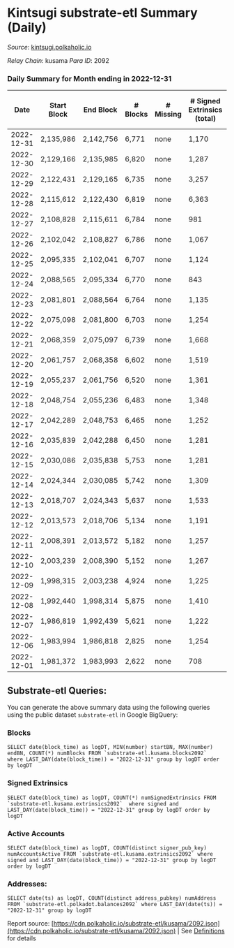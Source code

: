 # Kintsugi substrate-etl Summary (Daily)

_Source_: [kintsugi.polkaholic.io](https://kintsugi.polkaholic.io)

*Relay Chain*: kusama
*Para ID*: 2092



### Daily Summary for Month ending in 2022-12-31


| Date | Start Block | End Block | # Blocks | # Missing | # Signed Extrinsics (total) | # Active Accounts | # Addresses with Balances | # Events | # Transfers | # XCM Transfers In | # XCM Transfers Out |
| ---- | ----------- | --------- | -------- | --------- | --------------------------- | ----------------- | ------------------------- | -------- | ----------- | ------------------ | ------------------- |
| 2022-12-31 | 2,135,986 | 2,142,756 | 6,771 | none  | 1,170 | 41 | 15,930 | 59,576 | 6,817 ($2,583.49) | 5 ($98.13) | 8 ($98.03) |
| 2022-12-30 | 2,129,166 | 2,135,985 | 6,820 | none  | 1,287 | 47 | 15,929 | 60,764 | 6,923 ($5,836.45) | 37 ($850.59) | 16 ($26,454.11) |
| 2022-12-29 | 2,122,431 | 2,129,165 | 6,735 | none  | 3,257 | 59 | 15,929 | 67,614 | 6,784 ($4,648.67) | 2 ($39.10) | 2 ($40.44) |
| 2022-12-28 | 2,115,612 | 2,122,430 | 6,819 | none  | 6,363 | 66 | 15,927 | 80,901 | 6,888 ($10,021.93) | 4 ($80.47) | 6 ($205.67) |
| 2022-12-27 | 2,108,828 | 2,115,611 | 6,784 | none  | 981 | 41 | 15,921 | 58,898 | 6,835 ($24,293.61) | 15 ($316.38) | 12 ($250.40) |
| 2022-12-26 | 2,102,042 | 2,108,827 | 6,786 | none  | 1,067 | 66 | 15,921 | 59,380 | 6,848 ($7,523.58) | 17 ($667.69) | 7 ($286.37) |
| 2022-12-25 | 2,095,335 | 2,102,041 | 6,707 | none  | 1,124 | 52 |  | 58,983 | 6,765 ($6,476.79) | 19 ($498.03) | 15 ($689.73) |
| 2022-12-24 | 2,088,565 | 2,095,334 | 6,770 | none  | 843 | 63 |  | 58,237 | 6,832 ($19,149.82) | 14 ($206.36) | 10 ($175.60) |
| 2022-12-23 | 2,081,801 | 2,088,564 | 6,764 | none  | 1,135 | 54 |  | 59,450 | 6,824 ($10,419.54) | 14 ($814.24) | 15 ($7,990.89) |
| 2022-12-22 | 2,075,098 | 2,081,800 | 6,703 | none  | 1,254 | 61 |  | 59,563 | 6,778 ($10,375.46) | 28 ($6,508.33) | 20 ($6,692.55) |
| 2022-12-21 | 2,068,359 | 2,075,097 | 6,739 | none  | 1,668 | 71 |  | 61,549 | 6,819 ($3,160.49) | 29 ($1,931.35) | 23 ($992.78) |
| 2022-12-20 | 2,061,757 | 2,068,358 | 6,602 | none  | 1,519 | 57 |  | 59,831 | 6,659 ($6,342.89) | 24 ($5,721.43) | 22 ($5,525.62) |
| 2022-12-19 | 2,055,237 | 2,061,756 | 6,520 | none  | 1,361 | 64 |  | 58,488 | 6,611 ($9,661.02) | 23 ($607.41) | 14 ($876.71) |
| 2022-12-18 | 2,048,754 | 2,055,236 | 6,483 | none  | 1,348 | 57 | 15,895 | 58,198 | 6,552 ($4,580.97) | 24 ($456.05) | 19 ($389.94) |
| 2022-12-17 | 2,042,289 | 2,048,753 | 6,465 | none  | 1,252 | 52 | 15,893 | 57,653 | 6,527 ($3,809.67) | 17 ($348.21) | 8 ($5,887.26) |
| 2022-12-16 | 2,035,839 | 2,042,288 | 6,450 | none  | 1,281 | 64 | 15,893 | 57,634 | 6,527 ($4,233.79) | 25 ($550.63) | 22 ($7,979.69) |
| 2022-12-15 | 2,030,086 | 2,035,838 | 5,753 | none  | 1,281 | 66 | 15,891 | 52,150 | 5,835 ($8,298.26) | 18 ($585.37) | 15 ($6,885.71) |
| 2022-12-14 | 2,024,344 | 2,030,085 | 5,742 | none  | 1,309 | 72 | 15,884 | 52,273 | 5,801 ($14,906.25) | 11 ($656.07) | 10 ($35,076.02) |
| 2022-12-13 | 2,018,707 | 2,024,343 | 5,637 | none  | 1,533 | 113 |  | 52,286 | 5,742 ($8,869.19) | 3 ($76.64) | 13 ($26,019.06) |
| 2022-12-12 | 2,013,573 | 2,018,706 | 5,134 | none  | 1,191 | 64 | 15,882 | 46,698 | 5,178 ($3,595.80) | 5 ($42,167.58) | 4 ($14,486.28) |
| 2022-12-11 | 2,008,391 | 2,013,572 | 5,182 | none  | 1,257 | 60 | 15,880 | 47,345 | 5,228 ($3,792.42) | 5 ($2,067.48) | 9 ($2,170.89) |
| 2022-12-10 | 2,003,239 | 2,008,390 | 5,152 | none  | 1,267 | 64 | 15,877 | 47,127 | 5,191 ($1,301.76) | 9 ($702.91) | 3 ($1,317.27) |
| 2022-12-09 | 1,998,315 | 2,003,238 | 4,924 | none  | 1,225 | 63 | 15,873 | 45,152 | 4,975 ($3,950.17) | 6 ($258.46) | 7 ($1,932.77) |
| 2022-12-08 | 1,992,440 | 1,998,314 | 5,875 | none  | 1,410 | 54 | 15,870 | 53,526 | 5,921 ($2,619.60) | 14 ($620.98) | 13 ($578.55) |
| 2022-12-07 | 1,986,819 | 1,992,439 | 5,621 | none  | 1,222 | 56 | 15,869 | 50,728 | 5,665 ($2,593.65) | 5 ($111.44) | 4 ($2,686.87) |
| 2022-12-06 | 1,983,994 | 1,986,818 | 2,825 | none  | 1,254 | 123 | 15,868 | 30,889 | 2,953 ($7,641.03) | 5 ($35.26) | 10 ($40.67) |
| 2022-12-01 | 1,981,372 | 1,983,993 | 2,622 | none  | 708 | 33 | 15,864 | 24,116 | 2,638 ($2,732.88) | 3 ($24.89) |   |

## Substrate-etl Queries:
You can generate the above summary data using the following queries using the public dataset `substrate-etl` in Google BigQuery:


### Blocks
```
SELECT date(block_time) as logDT, MIN(number) startBN, MAX(number) endBN, COUNT(*) numBlocks FROM `substrate-etl.kusama.blocks2092`  where LAST_DAY(date(block_time)) = "2022-12-31" group by logDT order by logDT
```


### Signed Extrinsics
```
SELECT date(block_time) as logDT, COUNT(*) numSignedExtrinsics FROM `substrate-etl.kusama.extrinsics2092`  where signed and LAST_DAY(date(block_time)) = "2022-12-31" group by logDT order by logDT
```


### Active Accounts
```
SELECT date(block_time) as logDT, COUNT(distinct signer_pub_key) numAccountsActive FROM `substrate-etl.kusama.extrinsics2092` where signed and LAST_DAY(date(block_time)) = "2022-12-31" group by logDT order by logDT
```


### Addresses:
```
SELECT date(ts) as logDT, COUNT(distinct address_pubkey) numAddress FROM `substrate-etl.polkadot.balances2092` where LAST_DAY(date(ts)) = "2022-12-31" group by logDT
```



Report source: [https://cdn.polkaholic.io/substrate-etl/kusama/2092.json](https://cdn.polkaholic.io/substrate-etl/kusama/2092.json) | See [Definitions](/DEFINITIONS.md) for details
